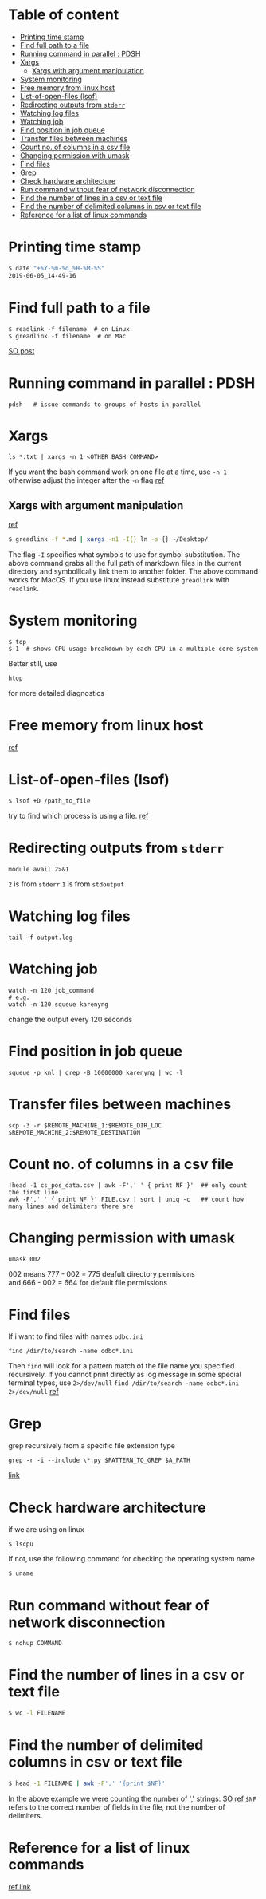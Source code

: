 # Table of content

<!-- toc -->

- [Printing time stamp](#printing-time-stamp)
- [Find full path to a file](#find-full-path-to-a-file)
- [Running command in parallel : PDSH](#running-command-in-parallel--pdsh)
- [Xargs](#xargs)
  * [Xargs with argument manipulation](#xargs-with-argument-manipulation)
- [System monitoring](#system-monitoring)
- [Free memory from linux host](#free-memory-from-linux-host)
- [List-of-open-files (lsof)](#list-of-open-files-lsof)
- [Redirecting outputs from `stderr`](#redirecting-outputs-from-stderr)
- [Watching log files](#watching-log-files)
- [Watching job](#watching-job)
- [Find position in job queue](#find-position-in-job-queue)
- [Transfer files between machines](#transfer-files-between-machines)
- [Count no. of columns in a csv file](#count-no-of-columns-in-a-csv-file)
- [Changing permission with umask](#changing-permission-with-umask)
- [Find files](#find-files)
- [Grep](#grep)
- [Check hardware architecture](#check-hardware-architecture)
- [Run command without fear of network disconnection](#run-command-without-fear-of-network-disconnection)
- [Find the number of lines in a csv or text file](#find-the-number-of-lines-in-a-csv-or-text-file)
- [Find the number of delimited columns in csv or text file](#find-the-number-of-delimited-columns-in-csv-or-text-file)
- [Reference for a list of linux commands](#reference-for-a-list-of-linux-commands)

<!-- tocstop -->

# Printing time stamp  
```bash
$ date "+%Y-%m-%d_%H-%M-%S"
2019-06-05_14-49-16
```


# Find full path to a file 
```
$ readlink -f filename  # on Linux
$ greadlink -f filename  # on Mac
```
[SO post](http://stackoverflow.com/questions/5265702/how-to-get-full-path-of-a-file)

# Running command in parallel : PDSH 
```
pdsh   # issue commands to groups of hosts in parallel
```
# Xargs 
```
ls *.txt | xargs -n 1 <OTHER BASH COMMAND>
```
If you want the bash command work on one file at a time, use `-n 1`
otherwise adjust the integer after the `-n` flag
[ref](https://www.thegeekstuff.com/2013/12/xargs-examples)

## Xargs with argument manipulation
[ref](https://superuser.com/questions/655264/xargs-i-replace-str-option-difference)
```bash
$ greadlink -f *.md | xargs -n1 -I{} ln -s {} ~/Desktop/
```

The flag `-I` specifies what symbols to use for symbol substitution.
The above command grabs all the full path of markdown files in the current
directory and symbollically link them to another folder. 
The above command works for MacOS. If you use linux instead substitute
`greadlink` with `readlink`.



# System monitoring
```
$ top
$ 1  # shows CPU usage breakdown by each CPU in a multiple core system
```
Better still, use
```
htop
```
for more detailed diagnostics

# Free memory from linux host
[ref](http://unix.stackexchange.com/questions/87908/how-do-you-empty-the-buffers-and-cache-on-a-linux-system)


# List-of-open-files (lsof)
```
$ lsof +D /path_to_file
```
try to find which process is using a file.
[ref](http://unix.stackexchange.com/questions/11238/how-to-get-over-device-or-resource-busy)

# Redirecting outputs from `stderr`
```
module avail 2>&1
```
`2` is from `stderr`
`1` is from `stdoutput`

# Watching log files 
```
tail -f output.log
```

# Watching job 
```
watch -n 120 job_command 
# e.g.
watch -n 120 squeue karenyng
```
change the output every 120 seconds

# Find position in job queue
```
squeue -p knl | grep -B 10000000 karenyng | wc -l
```

# Transfer files between machines 
```
scp -3 -r $REMOTE_MACHINE_1:$REMOTE_DIR_LOC $REMOTE_MACHINE_2:$REMOTE_DESTINATION
```
# Count no. of columns in a csv file
```
!head -1 cs_pos_data.csv | awk -F',' ' { print NF }'  ## only count the first line
awk -F',' ' { print NF }' FILE.csv | sort | uniq -c   ## count how many lines and delimiters there are
```

# Changing permission with umask
```
umask 002
```
002 means 777 - 002 = 775 deafult directory permisions    
and 666 - 002 = 664 for default file permissions

# Find files 
If i want to find files with names `odbc.ini`
```
find /dir/to/search -name odbc*.ini 
```
Then `find` will look for a pattern match of the file name you specified
recursively.
If you cannot print directly as log message in some special terminal types, use `2>/dev/null`
`find /dir/to/search -name odbc*.ini 2>/dev/null`
[ref](https://www.linode.com/docs/tools-reference/tools/find-files-in-linux-using-the-command-line/)

# Grep 
grep recursively from a specific file extension type
```
grep -r -i --include \*.py $PATTERN_TO_GREP $A_PATH
```
[link](https://stackoverflow.com/questions/12516937/grep-but-only-certain-file-extensions)

# Check hardware architecture 
if we are using on linux 
```
$ lscpu
```
If not, use the following command for checking the operating system name
```
$ uname
```

# Run command without fear of network disconnection 
```
$ nohup COMMAND
```

# Find the number of lines in a csv or text file 
```bash
$ wc -l FILENAME
```
# Find the number of delimited columns in csv or text file
```bash 
$ head -1 FILENAME | awk -F',' '{print $NF}'
```
In the above example we were counting the number of ',' strings. [SO ref](https://stackoverflow.com/questions/18351284/how-to-get-the-count-of-fields-in-a-delimited-string)
`$NF` refers to the correct number of fields in the file, not the number of
delimiters.

# Reference for a list of linux commands
[ref link](http://www.oliverelliott.org/article/computing/ref_unix/)


